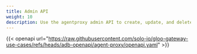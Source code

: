 ```yaml
---
title: Admin API 
weight: 10 
description: Use the agentproxy admin API to create, update, and delete agentproxy listeners and targets. 
---
```


{{< openapi url="https://raw.githubusercontent.com/solo-io/gloo-gateway-use-cases/refs/heads/adb-openapi/agent-proxy/openapi.yaml" >}}
